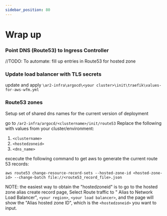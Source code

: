 ```yaml
---
sidebar_position: 80
---
```


# Wrap up

### Point DNS (Route53) to Ingress Controller
//TODO: To automate: fill up entries in Route53 for hosted zone

### Update load balancer with TLS secrets
update and apply `\ar2-infra\argocd\<your cluster>\init\traefik\values-for-aws-wfm.yml`

### Route53 zones
Setup set of shared dns names for the current version of deployment

go to `/ar2-infra/argocd/<clustername>/init/route53`
Replace the following with values from your cluster/environment:
1. `<clustername>`
1. `<hostedzoneid>`
1. `<dns_name>`

excecute the following command to get aws to generate the current route 53 records:

`aws route53 change-resource-record-sets --hosted-zone-id <hosted-zone-id> --change-batch file://<route53_record_file>.json`

NOTE: the easiest way to obtain the "hostedzoneid" is to go to the hosted zone alias create record page,  Select Route traffic to " Alias to Network Load Balancer", `<your region>`, `<your load balancer>`, and the page will show the "Alias hosted zone ID", which is the `<hostedzoneid>` you want to input.
